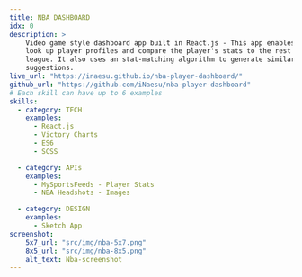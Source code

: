 ```yaml
---
title: NBA DASHBOARD
idx: 0
description: >
    Video game style dashboard app built in React.js - This app enables users to
    look up player profiles and compare the player's stats to the rest of the
    league. It also uses an stat-matching algorithm to generate similar players
    suggestions.
live_url: "https://inaesu.github.io/nba-player-dashboard/"
github_url: "https://github.com/iNaesu/nba-player-dashboard"
# Each skill can have up to 6 examples
skills:
  - category: TECH
    examples:
      - React.js
      - Victory Charts
      - ES6
      - SCSS

  - category: APIs
    examples:
      - MySportsFeeds - Player Stats
      - NBA Headshots - Images

  - category: DESIGN
    examples:
      - Sketch App
screenshot:
    5x7_url: "src/img/nba-5x7.png"
    8x5_url: "src/img/nba-8x5.png"
    alt_text: Nba-screenshot
---
```



